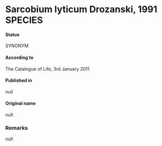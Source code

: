 # Sarcobium lyticum Drozanski, 1991 SPECIES

#### Status
SYNONYM

#### According to
The Catalogue of Life, 3rd January 2011

#### Published in
null

#### Original name
null

### Remarks
null